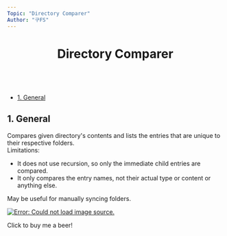```yaml
---
Topic: "Directory Comparer"
Author: "구FS"
---
```

<link href="./src/KFS/md_style.css" rel="stylesheet"></link>
<body>

# <p style="text-align: center">Directory Comparer</p>
<br>
<br>

- [1. General](#1-general)

## 1. General

Compares given directory's contents and lists the entries that are unique to their respective folders.  
Limitations:

- It does not use recursion, so only the immediate child entries are compared.
- It only compares the entry names, not their actual type or content or anything else.

May be useful for manually syncing folders.

<div class="img_centre_30">
    <a href="https://www.paypal.com/paypalme/KooFelixSangmo">
        <img alt="Error: Could not load image source."
        src="https://i.pinimg.com/originals/60/fd/e8/60fde811b6be57094e0abc69d9c2622a.jpg"/>
    </a>
    <p class=img_caption>Click to buy me a beer!</p>
</div>

</body>